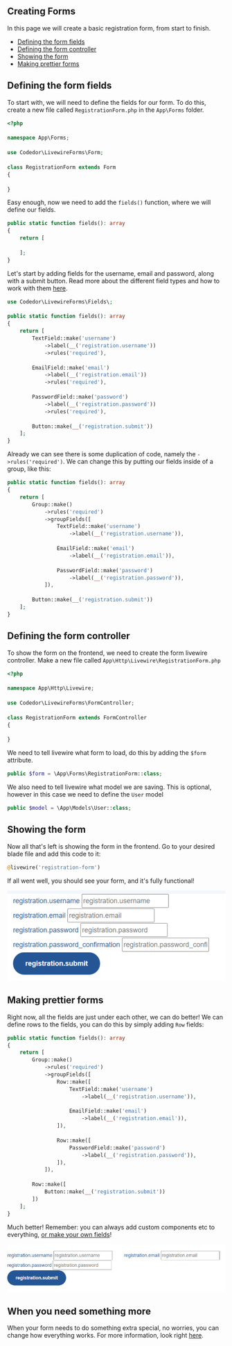 ## Creating Forms
In this page we will create a basic registration form, from start to finish.

* [Defining the form fields](#defining-the-form-fields)
* [Defining the form controller](#defining-the-form-controller)
* [Showing the form](#showing-the-form)
* [Making prettier forms](#making-prettier-forms)

## <a name="defining-the-form-fields"></a>Defining the form fields

To start with, we will need to define the fields for our form. To do this, create a new file called `RegistrationForm.php` in the `App\Forms` folder.

```php
<?php

namespace App\Forms;

use Codedor\LivewireForms\Form;

class RegistrationForm extends Form
{

}
```

Easy enough, now we need to add the `fields()` function, where we will define our fields.

```php
public static function fields(): array
{
    return [

    ];
}
```

Let's start by adding fields for the username, email and password, along with a submit button.
Read more about the different field types and how to work with them [here](fields.md).

```php
use Codedor\LivewireForms\Fields\;

public static function fields(): array
{
    return [
        TextField::make('username')
            ->label(__('registration.username'))
            ->rules('required'),

        EmailField::make('email')
            ->label(__('registration.email'))
            ->rules('required'),

        PasswordField::make('password')
            ->label(__('registration.password'))
            ->rules('required'),

        Button::make(__('registration.submit'))
    ];
}
```

Already we can see there is some duplication of code, namely the `->rules('required')`.
We can change this by putting our fields inside of a group, like this:

```php
public static function fields(): array
{
    return [
        Group::make()
            ->rules('required')
            ->groupFields([
                TextField::make('username')
                    ->label(__('registration.username')),

                EmailField::make('email')
                    ->label(__('registration.email')),

                PasswordField::make('password')
                    ->label(__('registration.password')),
            ]),

        Button::make(__('registration.submit'))
    ];
}
```

## <a name="defining-the-form-controller"></a>Defining the form controller
To show the form on the frontend, we need to create the form livewire controller.
Make a new file called `App\Http\Livewire\RegistrationForm.php`

```php
<?php

namespace App\Http\Livewire;

use Codedor\LivewireForms\FormController;

class RegistrationForm extends FormController
{

}
```

We need to tell livewire what form to load, do this by adding the `$form` attribute.

```php
public $form = \App\Forms\RegistrationForm::class;
```

We also need to tell livewire what model we are saving.
This is optional, however in this case we need to define the `User` model
```php
public $model = \App\Models\User::class;
```

## <a name="showing-the-form"></a>Showing the form
Now all that's left is showing the form in the frontend.
Go to your desired blade file and add this code to it:

```php
@livewire('registration-form')
```

If all went well, you should see your form, and it's fully functional!

![frontend-view](images/frontend-form.png)

## <a name="making-prettier-forms"></a>Making prettier forms
Right now, all the fields are just under each other, we can do better!
We can define rows to the fields, you can do this by simply adding `Row` fields:

```php
public static function fields(): array
{
    return [
        Group::make()
            ->rules('required')
            ->groupFields([
                Row::make([
                    TextField::make('username')
                        ->label(__('registration.username')),

                    EmailField::make('email')
                        ->label(__('registration.email')),
                ]),

                Row::make([
                    PasswordField::make('password')
                        ->label(__('registration.password')),
                ]),
            ]),

        Row::make([
            Button::make(__('registration.submit'))
        ])
    ];
}
```

Much better!
Remember: you can always add custom components etc to everything, [or make your own fields](custom-fields.md)!

![frontend-view](images/frontend-form-pretty.png)

## <a name="something-more"></a>When you need something more
When your form needs to do something extra special, no worries, you can change how everything works.
For more information, look right [here](form-controllers.md).
